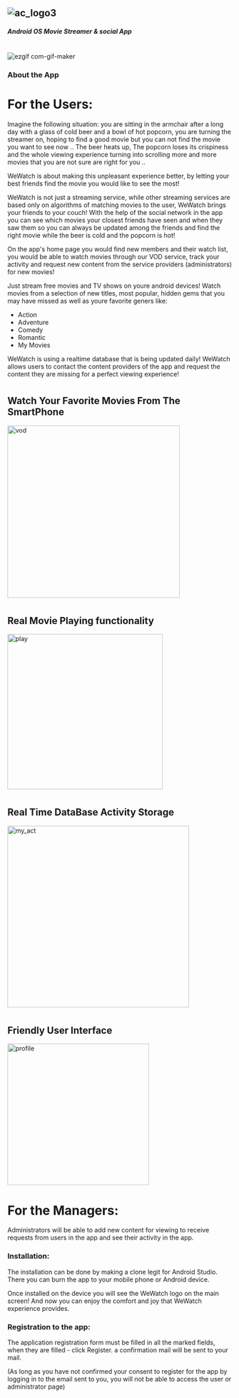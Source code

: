 ## ![ac_logo3](https://user-images.githubusercontent.com/57187365/103573314-b6192080-4ed6-11eb-956b-76d9cc4746b3.png)

##### Android OS Movie Streamer & social App

#
![ezgif com-gif-maker](https://user-images.githubusercontent.com/57187365/103573136-6cc8d100-4ed6-11eb-94ba-cc6e8e4163dc.gif)

### About the App

# For the Users: 

Imagine the following situation: you are sitting in the armchair after a long day with a glass of cold beer and a bowl of hot popcorn, you are turning the streamer on, hoping to find a good movie but you can not find the movie you want to see now .. The beer heats up, The popcorn loses its crispiness and the whole viewing experience turning into scrolling more and more movies that you are not sure are right for you ..

 WeWatch is about making this unpleasant experience better, by letting your best friends find the movie you would like to see the most!

WeWatch is not just a streaming service, while other streaming services are based only on algorithms of matching movies to the user, WeWatch brings your friends to your couch! With the help of the social network in the app you can see which movies your closest friends have seen and when they saw them so you can always be updated among the friends and find the right movie while the beer is cold and the popcorn is hot!

On the app's home page you would find new members and their watch list, you would be able to watch movies through our VOD service, track your activity and request new content from the service providers (administrators) for new movies!

Just stream free movies and TV shows on youre android devices!
Watch movies from a selection of new titles, most popular, hidden gems that you may have missed as well as youre favorite geners like:
* Action 
* Adventure 
* Comedy 
* Romantic
* My Movies


WeWatch is using a realtime database that is being updated daily!
WeWatch allows users to contact the content providers of the app and request the content they are missing for a perfect viewing experience!
#
#



## Watch Your Favorite Movies From The SmartPhone

<img width="386" alt="vod" src="https://user-images.githubusercontent.com/57047863/101239712-7fdb5c00-36f2-11eb-92cc-9c7adf188330.png">

#
#
## Real Movie Playing functionality

<img width="348" alt="play" src="https://user-images.githubusercontent.com/57047863/101239730-9d102a80-36f2-11eb-830b-dd5eca8dc6ae.png">

#
#
## Real Time DataBase Activity Storage 

<img width="407" alt="my_act" src="https://user-images.githubusercontent.com/57047863/101239741-ba44f900-36f2-11eb-84d6-07c7126ec959.png">

#
#
## Friendly User Interface

<img width="317" alt="profile" src="https://user-images.githubusercontent.com/57047863/101239745-c8931500-36f2-11eb-8053-7d8628575ea1.png">


# For the Managers: 

Administrators will be able to add new content for viewing to receive requests from users in the app and see their activity in the app.



### Installation: 

The installation can be done by making a clone legit for Android Studio. There you can burn the app to your mobile phone or Android device.

Once installed on the device you will see the WeWatch logo on the main screen! 
And now you can enjoy the comfort and joy that WeWatch experience provides.

### Registration to the app: 

The application registration form must be filled in all the marked fields, when they are filled - click Register. a confirmation mail will be sent to your mail.

(As long as you have not confirmed your consent to register for the app by logging in to the email sent to you, you will not be able to access the user or administrator page)

